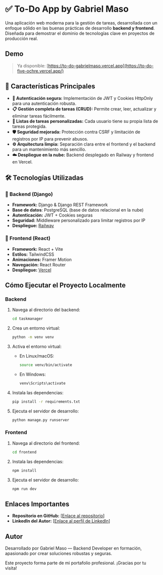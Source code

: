 # ✅ To-Do App by Gabriel Maso

Una aplicación web moderna para la gestión de tareas, desarrollada con un enfoque sólido en las buenas prácticas de desarrollo **backend y frontend**. Diseñada para demostrar el dominio de tecnologías clave en proyectos de producción real.

##  Demo

> Ya disponible: [https://to-do-gabrielmaso.vercel.app](https://to-do-five-ochre.vercel.app/)

##  🚀 Características Principales

* **🔐 Autenticación segura:** Implementación de JWT y Cookies HttpOnly para una autenticación robusta.
* **📋 Gestión completa de tareas (CRUD):** Permite crear, leer, actualizar y eliminar tareas fácilmente.
* **👥 Listas de tareas personalizadas:** Cada usuario tiene su propia lista de tareas protegida.
* **🛡️ Seguridad mejorada:** Protección contra CSRF y limitación de registros por IP para prevenir abusos.
* **⚙️ Arquitectura limpia:** Separación clara entre el frontend y el backend para un mantenimiento más sencillo.
* **☁️ Despliegue en la nube:** Backend desplegado en Railway y frontend en Vercel.

## ️🛠️ Tecnologías Utilizadas

### 🧠 Backend (Django)

* **Framework:** Django & Django REST Framework
* **Base de datos**: PostgreSQL (base de datos relacional en la nube)
* **Autenticación:** JWT + Cookies seguras
* **Seguridad:** Middleware personalizado para limitar registros por IP
* **Despliegue:** [Railway](https://railway.app)

### 🎨 Frontend (React)

* **Framework:** React + Vite
* **Estilos:** TailwindCSS
* **Animaciones:** Framer Motion
* **Navegación:** React Router
* **Despliegue:** [Vercel](https://vercel.com)

##  Cómo Ejecutar el Proyecto Localmente

### Backend

1.  Navega al directorio del backend:

    ```bash
    cd taskmanager
    ```

2.  Crea un entorno virtual:

    ```bash
    python -m venv venv
    ```

3.  Activa el entorno virtual:

    * En Linux/macOS:

        ```bash
        source venv/bin/activate
        ```

    * En Windows:

        ```bash
        venv\Scripts\activate
        ```

4.  Instala las dependencias:

    ```bash
    pip install -r requirements.txt
    ```

5.  Ejecuta el servidor de desarrollo:

    ```bash
    python manage.py runserver
    ```

### Frontend

1.  Navega al directorio del frontend:

    ```bash
    cd frontend
    ```

2.  Instala las dependencias:

    ```bash
    npm install
    ```

3.  Ejecuta el servidor de desarrollo:

    ```bash
    npm run dev
    ```

##  Enlaces Importantes

* **Repositorio en GitHub:** [[Enlace al repositorio](https://github.com/codermore/To-Do)]
* **LinkedIn del Autor:** [[Enlace al perfil de LinkedIn](https://www.linkedin.com/in/gabriel-andr%C3%A9s-mas%C3%B3/)]

##  Autor

Desarrollado por Gabriel Maso — Backend Developer en formación, apasionado por crear soluciones robustas y seguras.

 Este proyecto forma parte de mi portafolio profesional. ¡Gracias por tu visita!


